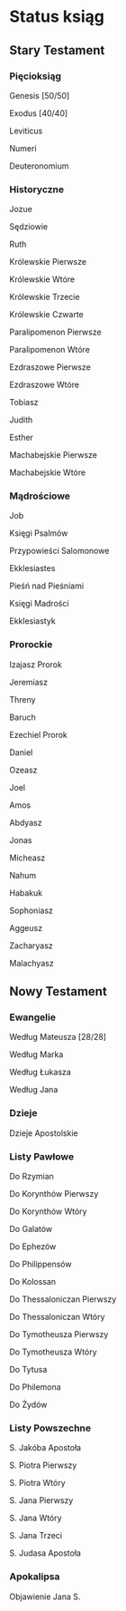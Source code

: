 # Status ksiąg

## Stary Testament
### Pięcioksiąg
Genesis [50/50]

Exodus [40/40]

Leviticus

Numeri

Deuteronomium
### Historyczne
Jozue

Sędziowie

Ruth

Królewskie Pierwsze

Królewskie Wtóre

Królewskie Trzecie

Królewskie Czwarte

Paralipomenon Pierwsze

Paralipomenon Wtóre

Ezdraszowe Pierwsze

Ezdraszowe Wtóre

Tobiasz

Judith

Esther

Machabejskie Pierwsze

Machabejskie Wtóre
### Mądrościowe
Job

Księgi Psalmów

Przypowieści Salomonowe

Ekklesiastes

Pieśń nad Pieśniami

Księgi Madrości

Ekklesiastyk
### Prorockie
Izajasz Prorok

Jeremiasz

Threny

Baruch

Ezechiel Prorok

Daniel

Ozeasz

Joel

Amos

Abdyasz

Jonas

Micheasz

Nahum

Habakuk

Sophoniasz

Aggeusz

Zacharyasz

Malachyasz
## Nowy Testament
### Ewangelie
Według Mateusza [28/28]

Według Marka

Według Łukasza

Według Jana
### Dzieje
Dzieje Apostolskie
### Listy Pawłowe
Do Rzymian

Do Korynthów Pierwszy

Do Korynthów Wtóry

Do Galatów

Do Ephezów

Do Philippensów

Do Kolossan

Do Thessaloniczan Pierwszy

Do Thessaloniczan Wtóry

Do Tymotheusza Pierwszy

Do Tymotheusza Wtóry

Do Tytusa

Do Philemona

Do Żydów
### Listy Powszechne
S. Jakóba Apostoła

S. Piotra Pierwszy

S. Piotra Wtóry

S. Jana Pierwszy

S. Jana Wtóry

S. Jana Trzeci

S. Judasa Apostoła
### Apokalipsa
Objawienie Jana S.
